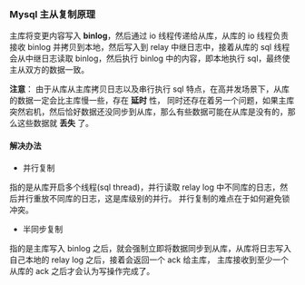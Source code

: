 
### Mysql 主从复制原理

主库将变更内容写入 __binlog__，然后通过 io 线程传递给从库，从库的 io 线程负责接收 binlog 并拷贝到本地，然后写入到
relay 中继日志中，接着从库的 sql 线程会从中继日志读取 binlog，然后执行 binlog 中的内容，即本地执行 sql，最终使
主从双方的数据一致。


__注意__： 由于从库从主库拷贝日志以及串行执行 sql 特点，在高并发场景下，从库的数据一定会比主库慢一些，存在 __延时__ 性，
同时还存在着另一个问题，如果主库突然宕机，然后恰好数据还没同步到从库，那么有些数据可能在从库是没有的，那么这些数据就 __丢失__ 了。

#### 解决办法

* 并行复制

指的是从库开启多个线程(sql thread)，并行读取 relay log 中不同库的日志，然后并行重放不同库的日志，这是库级别的并行。
并行复制的难点在于如何避免锁冲突。

* 半同步复制

指的是主库写入 binlog 之后，就会强制立即将数据同步到从库，从库将日志写入自己本地的 relay log 之后，接着会返回一个 ack 给主库，
主库接收到至少一个从库的 ack 之后才会认为写操作完成了。




